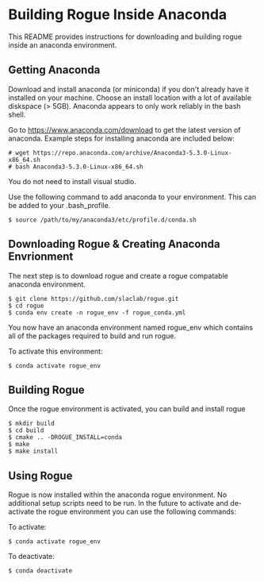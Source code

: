 # Building Rogue Inside Anaconda

This README provides instructions for downloading and building rogue inside an anaconda environment.

## Getting Anaconda

Download and install anaconda (or miniconda) if you don't already have it installed on your machine. Choose an install location with a lot of available diskspace (> 5GB). Anaconda appears to only work reliably in the bash shell. 

Go to https://www.anaconda.com/download to get the latest version of anaconda. Example steps for installing anaconda are included below:

````
# wget https://repo.anaconda.com/archive/Anaconda3-5.3.0-Linux-x86_64.sh
# bash Anaconda3-5.3.0-Linux-x86_64.sh
````

You do not need to install visual studio.

Use the following command to add anaconda to your environment. This can be added to your .bash_profile.

````
$ source /path/to/my/anaconda3/etc/profile.d/conda.sh
````

## Downloading Rogue & Creating Anaconda Envrionment

The next step is to download rogue and create a rogue compatable anaconda environment.

````
$ git clone https://github.com/slaclab/rogue.git
$ cd rogue
$ conda env create -n rogue_env -f rogue_conda.yml
````

You now have an anaconda environment named rogue_env which contains all of the packages required to build and run rogue.

To activate this environment:

````
$ conda activate rogue_env
````

## Building Rogue

Once the rogue environment is activated, you can build and install rogue

````
$ mkdir build
$ cd build
$ cmake .. -DROGUE_INSTALL=conda
$ make
$ make install
````

## Using Rogue

Rogue is now installed within the anaconda rogue environment. No additional setup scripts need to be run. In the future to activate and de-activate the rogue environment you can use the following commands:

To activate:

````
$ conda activate rogue_env
````

To deactivate:


````
$ conda deactivate
````

